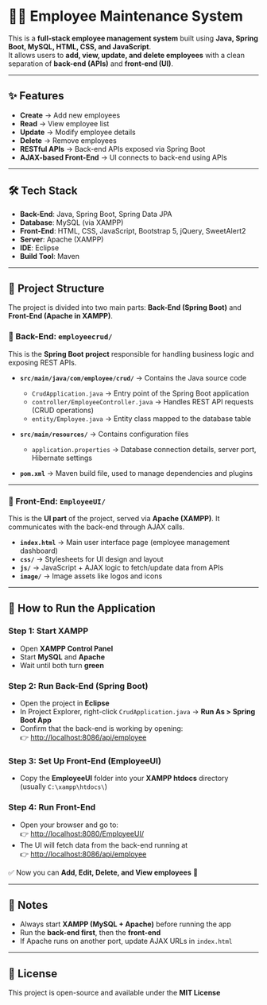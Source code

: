 # 🧑‍💻 Employee Maintenance System

This is a **full-stack employee management system** built using **Java, Spring Boot, MySQL, HTML, CSS, and JavaScript**.  
It allows users to **add, view, update, and delete employees** with a clean separation of **back-end (APIs)** and **front-end (UI)**.

---

## ✨ Features
- **Create** → Add new employees  
- **Read** → View employee list  
- **Update** → Modify employee details  
- **Delete** → Remove employees  
- **RESTful APIs** → Back-end APIs exposed via Spring Boot  
- **AJAX-based Front-End** → UI connects to back-end using APIs  

---

## 🛠️ Tech Stack
- **Back-End**: Java, Spring Boot, Spring Data JPA  
- **Database**: MySQL (via XAMPP)  
- **Front-End**: HTML, CSS, JavaScript, Bootstrap 5, jQuery, SweetAlert2  
- **Server**: Apache (XAMPP)  
- **IDE**: Eclipse  
- **Build Tool**: Maven  

---

## 📁 Project Structure

The project is divided into two main parts: **Back-End (Spring Boot)** and **Front-End (Apache in XAMPP)**.

### 🔹 Back-End: `employeecrud/`
This is the **Spring Boot project** responsible for handling business logic and exposing REST APIs.

- **`src/main/java/com/employee/crud/`** → Contains the Java source code  
  - `CrudApplication.java` → Entry point of the Spring Boot application  
  - `controller/EmployeeController.java` → Handles REST API requests (CRUD operations)  
  - `entity/Employee.java` → Entity class mapped to the database table  

- **`src/main/resources/`** → Contains configuration files  
  - `application.properties` → Database connection details, server port, Hibernate settings  

- **`pom.xml`** → Maven build file, used to manage dependencies and plugins  

---

### 🔹 Front-End: `EmployeeUI/`
This is the **UI part** of the project, served via **Apache (XAMPP)**. It communicates with the back-end through AJAX calls.

- **`index.html`** → Main user interface page (employee management dashboard)  
- **`css/`** → Stylesheets for UI design and layout  
- **`js/`** → JavaScript + AJAX logic to fetch/update data from APIs  
- **`image/`** → Image assets like logos and icons  

---

## 🚀 How to Run the Application

### Step 1: Start XAMPP
- Open **XAMPP Control Panel**  
- Start **MySQL** and **Apache**  
- Wait until both turn **green**  

### Step 2: Run Back-End (Spring Boot)
- Open the project in **Eclipse**  
- In Project Explorer, right-click `CrudApplication.java` → **Run As > Spring Boot App**  
- Confirm that the back-end is working by opening:  
  👉 [http://localhost:8086/api/employee](http://localhost:8086/api/employee)  

### Step 3: Set Up Front-End (EmployeeUI)
- Copy the **EmployeeUI** folder into your **XAMPP htdocs** directory  
  (usually `C:\xampp\htdocs\`)  

### Step 4: Run Front-End
- Open your browser and go to:  
  👉 [http://localhost:8080/EmployeeUI/](http://localhost:8080/EmployeeUI/)  
- The UI will fetch data from the back-end running at  
  👉 [http://localhost:8086/api/employee](http://localhost:8086/api/employee)  

✅ Now you can **Add, Edit, Delete, and View employees** 🎉  

---

## 📌 Notes
- Always start **XAMPP (MySQL + Apache)** before running the app  
- Run the **back-end first**, then the **front-end**  
- If Apache runs on another port, update AJAX URLs in `index.html`  

---

## 📜 License
This project is open-source and available under the **MIT License**  
